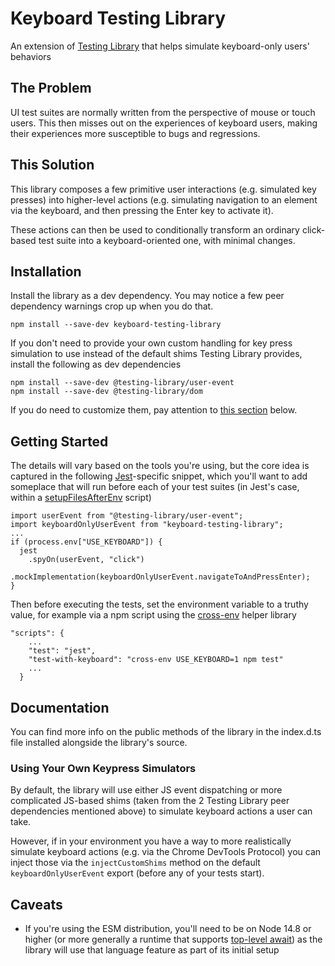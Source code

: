 # Keyboard Testing Library

An extension of [Testing Library](https://testing-library.com/) that helps simulate keyboard-only users' behaviors

## The Problem

UI test suites are normally written from the perspective of mouse or touch users. This then misses out on the experiences of keyboard users, making their experiences more susceptible to bugs and regressions.

## This Solution

This library composes a few primitive user interactions (e.g. simulated key presses) into higher-level actions (e.g. simulating navigation to an element via the keyboard, and then pressing the Enter key to activate it).

These actions can then be used to conditionally transform an ordinary click-based test suite into a keyboard-oriented one, with minimal changes.

## Installation

Install the library as a dev dependency. You may notice a few peer dependency warnings crop up when you do that.

```
npm install --save-dev keyboard-testing-library
```

If you don't need to provide your own custom handling for key press simulation to use instead of the default shims Testing Library provides, install the following as dev dependencies

```
npm install --save-dev @testing-library/user-event
npm install --save-dev @testing-library/dom
```

If you do need to customize them, pay attention to [this section](#using-your-own-keypress-simulators) below.

## Getting Started

The details will vary based on the tools you're using, but the core idea is captured in the following [Jest](https://jestjs.io/)-specific snippet, which you'll want to add someplace that will run before each of your test suites (in Jest's case, within a [setupFilesAfterEnv](https://jestjs.io/docs/configuration#setupfilesafterenv-array) script)

```
import userEvent from "@testing-library/user-event";
import keyboardOnlyUserEvent from "keyboard-testing-library";
...
if (process.env["USE_KEYBOARD"]) {
  jest
    .spyOn(userEvent, "click")
    .mockImplementation(keyboardOnlyUserEvent.navigateToAndPressEnter);
}
```

Then before executing the tests, set the environment variable to a truthy value, for example via a npm script using the [cross-env](https://www.npmjs.com/package//cross-env) helper library

```
"scripts": {
    ...
    "test": "jest",
    "test-with-keyboard": "cross-env USE_KEYBOARD=1 npm test"
    ...
  }

```

## Documentation

You can find more info on the public methods of the library in the index.d.ts file installed alongside the library's source.

### Using Your Own Keypress Simulators

By default, the library will use either JS event dispatching or more complicated JS-based shims (taken from the 2 Testing Library peer dependencies mentioned above) to simulate keyboard actions a user can take.

However, if in your environment you have a way to more realistically simulate keyboard actions (e.g. via the Chrome DevTools Protocol) you can inject those via the `injectCustomShims` method on the default `keyboardOnlyUserEvent` export (before any of your tests start).

## Caveats

- If you're using the ESM distribution, you'll need to be on Node 14.8 or higher (or more generally a runtime that supports [top-level await](https://github.com/tc39/proposal-top-level-await)) as the library will use that language feature as part of its initial setup
